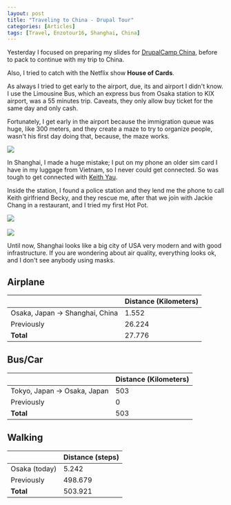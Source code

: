 ```yaml
---
layout: post
title: "Traveling to China - Drupal Tour"
categories: [Articles]
tags: [Travel, Enzotour16, Shanghai, China]
---
```

Yesterday I focused on preparing my slides for [DrupalCamp China](http://drupalcampchina.org), before to pack to continue with my trip to China.

Also, I tried to catch with the Netflix show **House of  Cards**.

As always  I tried to get early to the airport, due, its and airport I didn't know. I use the Limousine Bus, which an express bus from Osaka station to KIX airport, was a 55 minutes trip. Caveats, they only allow buy ticket for the same day and only cash.

Fortunately, I get early in the airport because the immigration queue was huge, like 300 meters, and they create a maze to try to organize people, wasn't his first day doing that, because, the maze works.

<img style="margin-right: 20px;" src="{{site.url }}/assets/img/osaka_queue.jpg"/>

In Shanghai, I made a huge mistake; I put on my phone an older sim card I have in my luggage from Vietnam, so I never could get connected. So was tough to get connected with [Keith Yau](http://www.bootdev.com/#about). 

Inside the station, I found a police station and they lend me the phone to call Keith girlfriend Becky, and they rescue me, after that we join with Jackie Chang in a restaurant, and I tried my first Hot Pot.

<img style="margin-right: 20px;" src="{{site.url }}/assets/img/hot-pot-1.jpg"/>
<br/><br/>
<img style="margin-right: 20px;" src="{{site.url }}/assets/img/hot-pot-2.jpg"/>

Until now, Shanghai looks like a big city of USA very modern and with good infrastructure. If you are wondering about air quality, everything looks ok, and I don't see anybody using masks.

## Airplane
|  | Distance (Kilometers) |
|---|---|
| Osaka, Japan &#8594; Shanghai, China |  1.552    |
| Previously  | 26.224 |
| **Total**  | 27.776 |

## Bus/Car
|  | Distance (Kilometers) |
|---|---|
| Tokyo, Japan &#8594; Osaka, Japan |  503    |
| Previously  | 0 |
| **Total**  | 503 |

## Walking
|  | Distance (steps) |
|---|---|
| Osaka (today) |  5.242 |
| Previously  | 498.679 |
| **Total**  | 503.921 | 